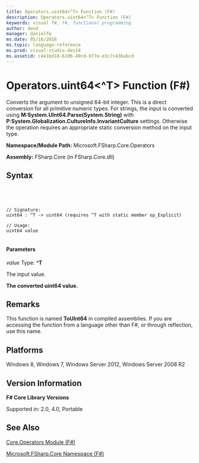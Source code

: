 ```yaml
---
title: Operators.uint64<^T> Function (F#)
description: Operators.uint64<^T> Function (F#)
keywords: visual f#, f#, functional programming
author: dend
manager: danielfe
ms.date: 05/16/2016
ms.topic: language-reference
ms.prod: visual-studio-dev14
ms.assetid: c4e1bd18-6106-49cd-bf7e-e3c7c43babcd 
---
```


# Operators.uint64<^T> Function (F#)

Converts the argument to unsigned 64-bit integer. This is a direct conversion for all primitive numeric types. For strings, the input is converted using **M:System.UInt64.Parse(System.String)** with **P:System.Globalization.CultureInfo.InvariantCulture** settings. Otherwise the operation requires an appropriate static conversion method on the input type.

**Namespace/Module Path:** Microsoft.FSharp.Core.Operators

**Assembly:** FSharp.Core (in FSharp.Core.dll)


## Syntax



```




// Signature:
uint64 : ^T -> uint64 (requires ^T with static member op_Explicit)

// Usage:
uint64 value


```





#### Parameters
*value*
Type: **^T**


The input value.



**The converted uint64 value.**
## Remarks
This function is named **ToUInt64** in compiled assemblies. If you are accessing the function from a language other than F#, or through reflection, use this name.


## Platforms
Windows 8, Windows 7, Windows Server 2012, Windows Server 2008 R2


## Version Information
**F# Core Library Versions**

Supported in: 2.0, 4.0, Portable




## See Also
[Core.Operators Module &#40;F&#35;&#41;](Core.Operators-Module-%5BFSharp%5D.md)

[Microsoft.FSharp.Core Namespace &#40;F&#35;&#41;](Microsoft.FSharp.Core-Namespace-%5BFSharp%5D.md)

